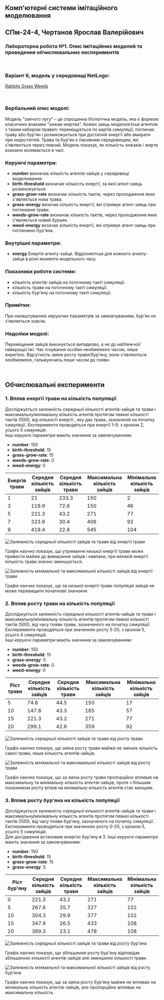 ## Комп'ютерні системи імітаційного моделювання
## СПм-24-4, **Чертанов Ярослав Валерійович**
### Лабораторна робота №**1**. Опис імітаційних моделей та проведення обчислювальних експериментів

<br>

### Варіант 6, модель у середовищі NetLogo:
[Rabbits Grass Weeds](https://www.netlogoweb.org/launch#http://www.netlogoweb.org/assets/modelslib/Sample%20Models/Biology/Rabbits%20Grass%20Weeds.nlogo)

<br>

### Вербальний опис моделі:
Модель "заячого лугу" - це спрощенна біологічна модель, яка є формою класичних взаємин "хижак-жертва". Кожен заяць моделюєтсья агентом з таким набором правил: переміщується по картів симуляції, поглинає траву або бур'ян і розмножується при достатній енергії або вмирати при недостатній. Трава та бур'ян є пасивним середовищем, які з'являються через певний. Модель показує, як кількість хижаків і жертв взаємно коливається в часі.

### Керуючі параметри:
- **number** визначає кількість агентів-зайців у середовищі моделювання.
- **birth-threshold** визначає кількість енергії, за якої агент-заяць розмножується.
- **grass-grow-rate** визначає кількість тактів, через проходження яких з'являється нова трава.
- **grass-energy** визачає кількість енергії, які отримує агент-заяць при поглинанні трави.
- **weeds-grow-rate** визначає кількість тактів, через проходження яких з'являється новий бурьян.
- **weed-energy** визачає кількість енергії, які отримує агент-заяць при поглинанні бур'яна.

### Внутрішні параметри:
- **energy** Енергія агенту-зайця. Відрізняєтсья для кожного агенту-зайця в різні моменти модельного часу. 

### Показники роботи системи:
- кількість агентів-зайців на поточному такті симуляції.
- кількість трави на поточному такті симуляції.
- кількість бур'яну на поточному такті симуляції.

### Примітки:
При налаштуваннях керуючих параметрів за замовчуванням, бур'ян не з'являється зовсім.

### Недоліки моделі:
Переміщення зайців виконується випадково, а не до наближчої/найкращої їжі. Час існування особин необмежено часом, лише енрегією. Відсутність зміни росту трави/бур'яну, вони з'являються необмежено, гальмуючись лише часом до появи. 

<br>

## Обчислювальні експерименти

### 1. Вплив енергії трави на кількість популяції
Досліджується залежність середньої кількості агентів-зайців та трави і максимальну/мінімальну кількість агентів протягом певної кількості тактів (500), від кількості енергії , яку дає трава, зазначеній на початку симуляції.
Експерименти проводяться при енергії 1-9, з кроком 2, усього 5 симуляцій.  
Інші керуючі параметри мають значення за замовчуванням:
- **number**: 150
- **birth-threshold**: 15
- **grass-grow-rate**: 15
- **weeds-grow-rate**: 0
- **weed-energy**: 0

<table>
<thead>
<tr><th>Енергія трави</th><th>Середня кількість зайців</th><th>Середня кількість трави</th><th>Максимальна кількість зайців</th><th>Мінімальна кількість зайців</th></tr>
</thead>
<tbody>
<tr><td>1</td><td>21</td><td>233.3</td><td>150</td><td>2</td></tr>
<tr><td>3</td><td>119.9</td><td>72.6</td><td>150</td><td>46</td></tr>
<tr><td>5</td><td>221.3</td><td>43.2</td><td>271</td><td>77</td></tr>
<tr><td>7</td><td>323.8</td><td>30.4</td><td>406</td><td>92</td></tr>
<tr><td>9</td><td>419.4</td><td>22.8</td><td>545</td><td>104</td></tr>
</tbody>
</table>

![Залежність середньої кількості зайців та трави від енергії трави](Figure_1_1.png)

Графік наочно показує, що утримання низької енергії трави може привести майже до вимирання зайців і навпаки, при великій енергії кількість трави значно зменшується.

![Залежність мінімальної та максимальної кількості зайців від енергії трави](Figure_1_2.png)

Графік наочно показує, що за низької енергії трави популяція зайців не може перевищити початкове значення.

### 2. Вплив росту трави на кількість популяції
Досліджується залежність середньої кількості агентів-зайців та трави і максимальну/мінімальну кількість агентів протягом певної кількості тактів (500), від часу появи трави, зазначеного на початку симуляції.
Експерименти проводяться при значеннях росту 5-20, з кроком 5, усього 4 симуляцій.  
Інші керуючі параметри мають значення за замовчуванням:
- **number**: 150
- **birth-threshold**: 15
- **grass-energy**: 5
- **weeds-grow-rate**: 0
- **weed-energy**: 0

<table>
<thead>
<tr><th>Ріст трави</th><th>Середня кількість зайців</th><th>Середня кількість трави</th><th>Максимальна кількість зайців</th><th>Мінімальна кількість зайців</th></tr>
</thead>
<tbody>
<tr><td>5</td><td>74.6</td><td>44.5</td><td>150</td><td>17</td></tr>
<tr><td>10</td><td>147.8</td><td>43.3</td><td>185</td><td>57</td></tr>
<tr><td>15</td><td>221.3</td><td>43.2</td><td>271</td><td>77</td></tr>
<tr><td>20</td><td>299.1</td><td>42.6</td><td>359</td><td>92</td></tr>
</tbody>
</table>

![Залежність середньої кількості зайців та трави від росту трави](Figure_1_4.png)

Графік наочно показує, що зміна росту трави майже не змінює кількість самої трави, лише кількість агентів-зайців.

![Залежність мінімальної та максимальної кількості зайців від росту трави](Figure_1_3.png)

Графік наочно показує, що за зміна росту трави пропорційно впливає на максимальну та мінімальну кількість агентів-зайців, проте з більшим показником росту вплив на мінімальну кількість агентів стає меншим.


### 3. Вплив росту бур'яна на кількість популяції
Досліджується залежність середньої кількості агентів-зайців та трави і максимальну/мінімальну кількість агентів протягом певної кількості тактів (500), від часу появи бур'яну, зазначеного на початку симуляції.
Експерименти проводяться при значеннях росту 0-20, з кроком 5, усього 5 симуляцій.  
Для досідження встановим енергію бур'яну в 3.
Інші керуючі параметри мають значення за замовчуванням:
- **number**: 150
- **birth-threshold**: 15
- **grass-grow-rate**: 15
- **grass-energy**: 5


<table>
<thead>
<tr><th>Ріст бур'яну</th><th>Середня кількість зайців</th><th>Середня кількість трави</th><th>Максимальна кількість зайців</th><th>Мінімальна кількість зайців</th></tr>
</thead>
<tbody>
<tr><td>0</td><td>221.3</td><td>43.2</td><td>271</td><td>77</td></tr>
<tr><td>5</td><td>267.6</td><td>35.7</td><td>327</td><td>102</td></tr>
<tr><td>10</td><td>304.3</td><td>29.9</td><td>377</td><td>102</td></tr>
<tr><td>15</td><td>347.9</td><td>26.5</td><td>433</td><td>108</td></tr>
<tr><td>20</td><td>389.3</td><td>23.1</td><td>478</td><td>108</td></tr>
</tbody>
</table>

![Залежність середньої кількості зайців та трави від росту бур'яна](Figure_1_6.png)

Графік наочно показує, що збільшення росту бур'яну відповідає збільшенню кількості агентів-зайців але зменшеню кількості трави.

![Залежність мінімальної та максимальної кількості зайців від росту бур'яна](Figure_1_5.png)

Графік наочно показує, що за зміна росту бур'яну майже не впливає на мінімальну кількість агентів-зайців, але пропорційно впливає на максимальну кількість.